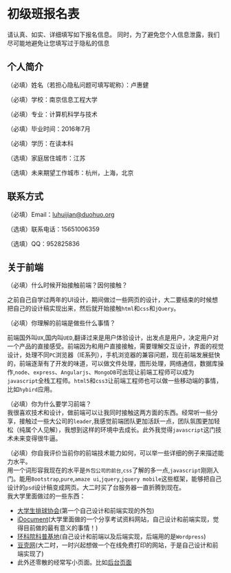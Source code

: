 # 初级班报名表

请认真、如实、详细填写如下报名信息。
同时，为了避免您个人信息泄露，我们尽可能地避免让您填写过于隐私的信息

## 个人简介

（必填）姓名（若担心隐私问题可填写昵称）：卢惠健  

（必填）学校：南京信息工程大学  

（必填）专业：计算机科学与技术  

（必填）毕业时间：2016年7月  

（必填）学历：在读本科  

（选填）家庭居住城市：江苏   

（选填）未来期望工作城市：杭州，上海，北京

## 联系方式

（必填）Email：luhuijian@duohuo.org  

（选填）联系电话：15651006359  

（选填）QQ：952825836

## 关于前端

（必填）什么时候开始接触前端？因何接触？ 

之前自己自学过两年的UI设计，期间做过一些网页的设计，大二要结束的时候想把自己的设计稿实现出来，然后就开始接触`html`和`css`和`jQuery`。

（必填）你理解的前端是做些什么事情？  

前端国外叫`UX`,国内叫`UED`,翻译过来是用户体验设计，出发点是用户，决定用户对一个产品的直接感受。前端因为和用户直接接触，需要理解交互设计，界面的视觉设计，处理不同`PC`浏览器（IE系列），手机浏览器的兼容问题，现在前端发展挺快的，前端逐渐有了开发的味道，可以做文件处理，图形处理，网络通信，数据库操作,`node`、`express`、`Angularjs`、`MongoDB`可出现让前端工程师可以成为`javascript`全栈工程师。`html5`和`css3`让前端工程师也可以做一些移动端的事情，比如`hybird`应用。

（必填）你为什么要学习前端？  
我很喜欢技术和设计，做前端可以让我同时接触这两方面的东西。经常听一些分享，接触过一些大公司的`leader`,我感觉前端团队更加活跃一点，团队氛围更加轻松（纯属个人见解），我想到这样的环境中去成长。此外我觉得`javascript`这门技术未来变得很牛逼。

（必填）你自我评价当前你的前端技术能力如何，可以举一些详细的例子来描述能力水平。  
用一个词形容我现在的水平是`外包公司的前台`,`css`了解的多一点,`javascript`刚刚入门。能用`Bootstrap`,`pure`,`amaze ui`,`jquery`,`jquery mobile`这些框架，能够把自己设计的`psd`设计稿变成网页。大二时买了台服务器一直折腾到现在。  
我大学里面做过的一些东西：
  
* [大学生排球协会](http://dapaixie.cn/)(第一个自己设计和前端实现的外包)  
* [iDocument](http://idoc.nuister.org/)(大学里面做的一个分享考试资料网站，自己设计和前端实现，觉得目前做的最有意义的事情！)  
* [环科院科普基地](http://es.nuist.edu.cn/huankekepu/)(自己设计和前端以及后端实现，后端用的是`Wordpress`)  
* [豆壳网](http://note.luxiaojian.me/douke/)(大二时，一时兴起想做一个在线免费打印的网站，于是自己设计和前端实现了)
* 此外还零散的经常写小页面。比如[后台页面](http://fx.luxiaojian.me/)
